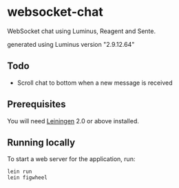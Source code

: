 # websocket-chat

WebSocket chat using Luminus, Reagent and Sente.

generated using Luminus version "2.9.12.64"

## Todo

- Scroll chat to bottom when a new message is received

## Prerequisites

You will need [Leiningen][1] 2.0 or above installed.

[1]: https://github.com/technomancy/leiningen

## Running locally

To start a web server for the application, run:

```
lein run
lein figwheel
```
